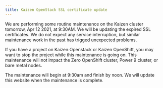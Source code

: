 ```yaml
---
title: Kaizen OpenStack SSL certificate update
---
```


We are performing some routine maintenance on the Kaizen cluster
tomorrow, Apr 12 2021, at 9:30AM.  We will be updating the expired SSL
certificates. We do not expect any service interruption, but similar
maintenance work in the past has trigged unexpected problems.

If you have a project on Kaizen Openstack or Kaizen OpenShift, you may
want to stop the project while this maintenance is going on. This
maintenance will not impact the Zero OpenShift cluster, Power 9
cluster, or bare metal nodes.

The maintenance will begin at 9:30am and finish by noon.  We will
update this website when the maintenance is complete.

